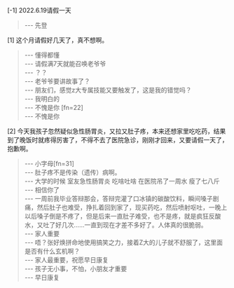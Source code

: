 
[-1] 2022.6.19请假一天
>--- 先登<br>

[1] 这个月请假好几天了，真不想啊。
>--- 懂得都懂<br>
>--- 请假满7天就能召唤老爷爷<br>
>--- ？？<br>
>--- 老爷爷要讲故事了？<br>
>--- 朋友们，感觉z大专属技能又要触发了，这是我的错觉吗？<br>
>--- 我明白的<br>
>--- 不愧是你 [fn=22]<br>
>--- 不愧是你<br>

[2] 今天我孩子忽然疑似急性肠胃炎，又拉又肚子疼，本来还想家里吃吃药，结果到了晚饭时就疼得厉害了，不得不去了医院急诊，刚刚才回来，又要请假一天了，抱歉啊。
>--- 小字母[fn=31]<br>
>--- 肚子疼不是传染（遗传）病啊。<br>
>--- 大学的时候 室友急性肠胃炎 吃啥吐啥 在医院吊了一周水  瘦了七八斤<br>
>--- 相信你了<br>
>--- 一周前我毕业答辩那会，答辩完灌了口冰镇的碳酸饮料，瞬间嗓子剧痛，然后肚子也难受，挣扎着回到家了，现买药吃，然后喷射呕吐，一晚上以后嗓子倒是不疼了，但是后来一直肚子难受，也不是疼，就是疯狂反酸水，又吐了好几次……一直到现在才差不多好了。人体真的很脆弱。<br>
>--- 家人重要<br>
>--- 唔？张好焕拼命地使用搞笑之力，接着Z大的儿子就不舒服了，这里面是否有什么玄机啊？<br>
>--- 家人最重要，祝愿早日康复<br>
>--- 孩子无小事，不怕，小朋友才重要<br>
>--- 早日康复<br>
